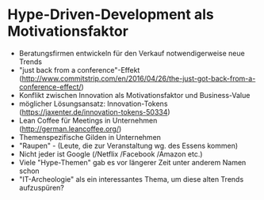 # Hype-Driven-Development als Motivationsfaktor

* Beratungsfirmen entwickeln für den Verkauf notwendigerweise neue Trends
* "just back from a conference"-Effekt (http://www.commitstrip.com/en/2016/04/26/the-just-got-back-from-a-conference-effect/)
* Konflikt zwischen Innovation als Motivationsfaktor und Business-Value
* möglicher Lösungsansatz: Innovation-Tokens (https://jaxenter.de/innovation-tokens-50334)
* Lean Coffee für Meetings in Unternehmen (http://german.leancoffee.org/)
* Themenspezifische Gilden in Unternehmen
* "Raupen" - (Leute, die zur Veranstaltung wg. des Essens kommen)
* Nicht jeder ist Google (/Netflix /Facebook /Amazon etc.)
* Viele "Hype-Themen" gab es vor längerer Zeit unter anderem Namen schon
* "IT-Archeologie" als ein interessantes Thema, um diese alten Trends aufzuspüren?